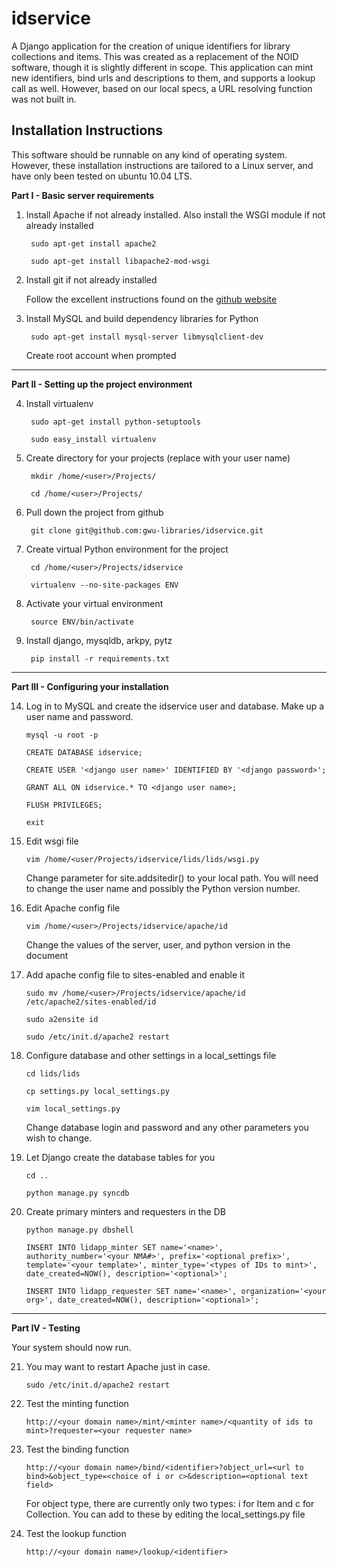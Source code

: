 idservice
=========
A Django application for the creation of unique identifiers for library collections and items.
This was created as a replacement of the NOID software, though it is slightly different in scope.
This application can mint new identifiers, bind urls and descriptions to them, and supports a lookup call as well. However, based on our local specs, a URL resolving function was not built in.


Installation Instructions
-------------------------
This software should be runnable on any kind of operating system. However, these installation instructions are tailored to a Linux server, and have only been tested on ubuntu 10.04 LTS.

**Part I - Basic server requirements**

1. Install Apache if not already installed. Also install the WSGI module if not already installed

        sudo apt-get install apache2

        sudo apt-get install libapache2-mod-wsgi

2. Install git if not already installed

    Follow the excellent instructions found on the [github website](http://help.github.com/linux-set-up-git/)

3. Install MySQL and build dependency libraries for Python

        sudo apt-get install mysql-server libmysqlclient-dev 

    Create root account when prompted

- - -

**Part II - Setting up the project environment**

4. Install virtualenv

        sudo apt-get install python-setuptools

        sudo easy_install virtualenv

5. Create directory for your projects (replace <user> with your user name)

        mkdir /home/<user>/Projects/

        cd /home/<user>/Projects/

6. Pull down the project from github

        git clone git@github.com:gwu-libraries/idservice.git

7. Create virtual Python environment for the project

        cd /home/<user>/Projects/idservice
        
        virtualenv --no-site-packages ENV

8. Activate your virtual environment

        source ENV/bin/activate

9. Install django, mysqldb, arkpy, pytz

        pip install -r requirements.txt


- - -

**Part III - Configuring your installation**

14. Log in to MySQL and create the idservice user and database. Make up a user name and password.

        mysql -u root -p

        CREATE DATABASE idservice;

        CREATE USER '<django user name>' IDENTIFIED BY '<django password>';

        GRANT ALL ON idservice.* TO <django user name>;
    
        FLUSH PRIVILEGES;

        exit

15. Edit wsgi file

        vim /home/<user/Projects/idservice/lids/lids/wsgi.py

    Change parameter for site.addsitedir() to your local path. You will need to change the user name and possibly the Python version number.

16. Edit Apache config file

        vim /home/<user>/Projects/idservice/apache/id

    Change the values of the server, user, and python version in the document

17. Add apache config file to sites-enabled and enable it

        sudo mv /home/<user>/Projects/idservice/apache/id /etc/apache2/sites-enabled/id

        sudo a2ensite id

        sudo /etc/init.d/apache2 restart

18. Configure database and other settings in a local_settings file

        cd lids/lids

        cp settings.py local_settings.py

        vim local_settings.py

    Change database login and password and any other parameters you wish to change.

19. Let Django create the database tables for you

        cd ..

        python manage.py syncdb

20. Create primary minters and requesters in the DB

        python manage.py dbshell

        INSERT INTO lidapp_minter SET name='<name>', authority_number='<your NMA#>', prefix='<optional prefix>', template='<your template>', minter_type='<types of IDs to mint>', date_created=NOW(), description='<optional>';

        INSERT INTO lidapp_requester SET name='<name>', organization='<your org>', date_created=NOW(), description='<optional>';

- - -

**Part IV - Testing**

Your system should now run. 

21. You may want to restart Apache just in case. 

        sudo /etc/init.d/apache2 restart

22. Test the minting function

        http://<your domain name>/mint/<minter name>/<quantity of ids to mint>?requester=<your requester name>

23. Test the binding function

        http://<your domain name>/bind/<identifier>?object_url=<url to bind>&object_type=<choice of i or c>&description=<optional text field>

    For object type, there are currently only two types: i for Item and c for Collection. You can add to these by editing the local_settings.py file

24. Test the lookup function

        http://<your domain name>/lookup/<identifier>

